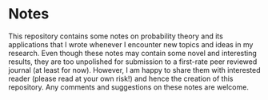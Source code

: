 # Notes

This repository contains some notes on probability theory and its applications that I wrote whenever I encounter new topics and ideas in my research. Even though these notes may contain some novel and interesting results, they are too unpolished for submission to a first-rate peer reviewed journal (at least for now). However, I am happy to share them with interested reader (please read at your own risk!) and hence the creation of this repository. Any comments and suggestions on these notes are welcome. 
